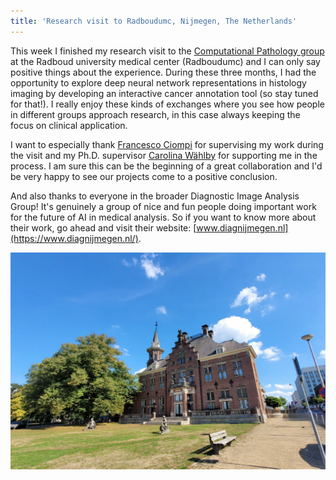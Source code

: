 ```yaml
---
title: 'Research visit to Radboudumc, Nijmegen, The Netherlands'
---
```


This week I finished my research visit to the [Computational Pathology group](https://www.computationalpathologygroup.eu/) at the Radboud university medical center (Radboudumc) and I can only say positive things about the experience. During these three months, I had the opportunity to explore deep neural network representations in histology imaging by developing an interactive cancer annotation tool (so stay tuned for that!). I really enjoy these kinds of exchanges where you see how people in different groups approach research, in this case always keeping the focus on clinical application.

I want to especially thank [Francesco Ciompi](https://scholar.google.com/citations?user=DOErev8AAAAJ&hl=en) for supervising my work during the visit and my Ph.D. supervisor [Carolina Wählby](https://scholar.google.com/citations?user=17soDRoAAAAJ&hl=en&authuser=1) for supporting me in the process. I am sure this can be the beginning of a great collaboration and I'd be very happy to see our projects come to a positive conclusion.

And also thanks to everyone in the broader Diagnostic Image Analysis Group! It's genuinely a group of nice and fun people doing important work for the future of AI in medical analysis. So if you want to know more about their work, go ahead and visit their website: [www.diagnijmegen.nl](https://www.diagnijmegen.nl/).

<img src="/assets/images/nijmegen.jpg">
